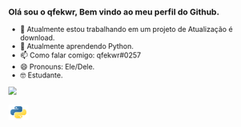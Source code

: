 ### Olá sou o qfekwr, Bem vindo ao meu perfil do Github.

- 🔭 Atualmente estou trabalhando em um projeto de Atualização é download.
- 🌱 Atualmente aprendendo Python.
- 📫 Como falar comigo: qfekwr#0257
- 😄 Pronouns: Ele/Dele.
- 🤓 Estudante.

 <div>
  <a href="https://github.com/rafaballerini">
  <img height="180em" src="https://github-readme-stats.vercel.app/api/top-langs/?username=qfekwr&layout=compact&langs_count=7&theme=dark"/>
</div>

 <div style="display: inline_block"><br>
  <img align="center" alt="_Python" height="30" width="40" src="https://raw.githubusercontent.com/devicons/devicon/master/icons/python/python-original.svg">
</div>
